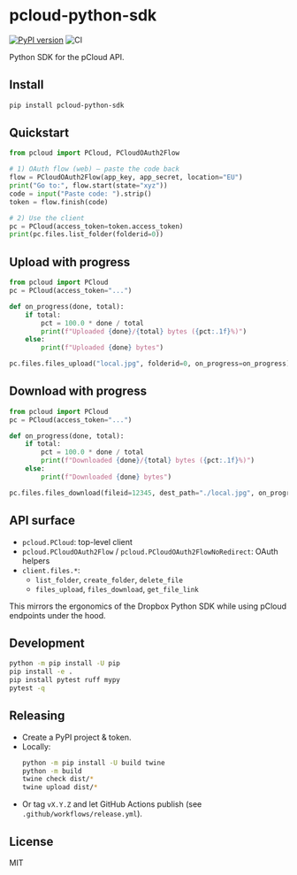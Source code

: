 # pcloud-python-sdk

[![PyPI version](https://img.shields.io/pypi/v/pcloud-python-sdk.svg)](https://pypi.org/project/pcloud-python-sdk/)
![CI](https://github.com/you/pcloud-python-sdk/actions/workflows/ci.yml/badge.svg)

Python SDK for the pCloud API.

## Install
```bash
pip install pcloud-python-sdk
```

## Quickstart
```python
from pcloud import PCloud, PCloudOAuth2Flow

# 1) OAuth flow (web) — paste the code back
flow = PCloudOAuth2Flow(app_key, app_secret, location="EU")
print("Go to:", flow.start(state="xyz"))
code = input("Paste code: ").strip()
token = flow.finish(code)

# 2) Use the client
pc = PCloud(access_token=token.access_token)
print(pc.files.list_folder(folderid=0))
```

## Upload with progress
```python
from pcloud import PCloud
pc = PCloud(access_token="...")

def on_progress(done, total):
    if total:
        pct = 100.0 * done / total
        print(f"Uploaded {done}/{total} bytes ({pct:.1f}%)")
    else:
        print(f"Uploaded {done} bytes")

pc.files.files_upload("local.jpg", folderid=0, on_progress=on_progress)
```

## Download with progress
```python
from pcloud import PCloud
pc = PCloud(access_token="...")

def on_progress(done, total):
    if total:
        pct = 100.0 * done / total
        print(f"Downloaded {done}/{total} bytes ({pct:.1f}%)")
    else:
        print(f"Downloaded {done} bytes")

pc.files.files_download(fileid=12345, dest_path="./local.jpg", on_progress=on_progress)
```

## API surface
- `pcloud.PCloud`: top-level client
- `pcloud.PCloudOAuth2Flow` / `pcloud.PCloudOAuth2FlowNoRedirect`: OAuth helpers
- `client.files.*`:
  - `list_folder`, `create_folder`, `delete_file`
  - `files_upload`, `files_download`, `get_file_link`

This mirrors the ergonomics of the Dropbox Python SDK while using pCloud endpoints under the hood.

## Development
```bash
python -m pip install -U pip
pip install -e .
pip install pytest ruff mypy
pytest -q
```

## Releasing
- Create a PyPI project & token.
- Locally:
  ```bash
  python -m pip install -U build twine
  python -m build
  twine check dist/*
  twine upload dist/*
  ```
- Or tag `vX.Y.Z` and let GitHub Actions publish (see `.github/workflows/release.yml`).

## License
MIT
